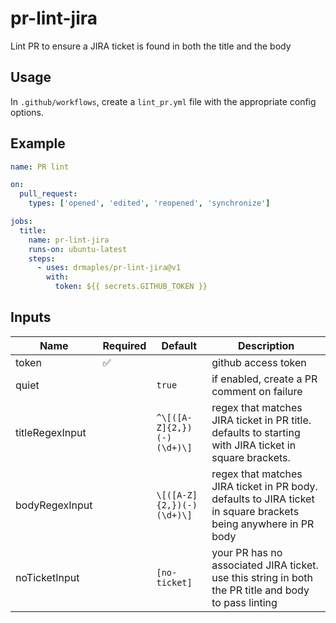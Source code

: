 # pr-lint-jira
Lint PR to ensure a JIRA ticket is found in both the title and the body

## Usage

In `.github/workflows`, create a `lint_pr.yml` file with the appropriate config options.

## Example

```yml
name: PR lint

on:
  pull_request:
    types: ['opened', 'edited', 'reopened', 'synchronize']

jobs:
  title:
    name: pr-lint-jira
    runs-on: ubuntu-latest
    steps:
      - uses: drmaples/pr-lint-jira@v1
        with:
          token: ${{ secrets.GITHUB_TOKEN }}
```

## Inputs

| Name | Required | Default | Description |
| --- | --- | --- | --- |
| token | ✅ | | github access token |
| quiet | | `true` | if enabled, create a PR comment on failure |
| titleRegexInput | | `^\[([A-Z]{2,})(-)(\d+)\]` | regex that matches JIRA ticket in PR title. defaults to starting with JIRA ticket in square brackets. |
| bodyRegexInput | | `\[([A-Z]{2,})(-)(\d+)\]` | regex that matches JIRA ticket in PR body. defaults to JIRA ticket in square brackets being anywhere in PR body |
| noTicketInput | | `[no-ticket]` | your PR has no associated JIRA ticket. use this string in both the PR title and body to pass linting |
